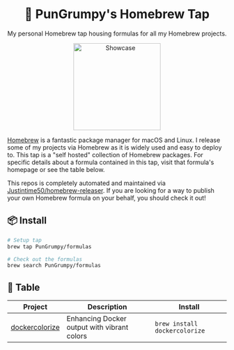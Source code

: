 <div align="center">

# 🍺 PunGrumpy's Homebrew Tap

My personal Homebrew tap housing formulas for all my Homebrew projects.

<img src="https://upload.wikimedia.org/wikipedia/commons/thumb/9/95/Homebrew_logo.svg/1200px-Homebrew_logo.svg.png" alt="Showcase" width="200"/>

</div>

[Homebrew](https://brew.sh) is a fantastic package manager for macOS and Linux. I release some of my projects via Homebrew as it is widely used and easy to deploy to. This tap is a "self hosted" collection of Homebrew packages. For specific details about a formula contained in this tap, visit that formula's homepage or see the table below.

This repos is completely automated and maintained via [Justintime50/homebrew-releaser](https://github.com/marketplace/actions/homebrew-releaser). If you are looking for a way to publish your own Homebrew formula on your behalf, you should check it out!

## 📦 Install

```bash
# Setup tap
brew tap PunGrumpy/formulas

# Check out the formulas
brew search PunGrumpy/formulas
```

## 🍴 Table

<!-- project_table_start -->

| Project                                                       | Description                                 | Install                       |
| ------------------------------------------------------------- | ------------------------------------------- | ----------------------------- |
| [dockercolorize](https://github.com/PunGrumpy/dockercolorize) | Enhancing Docker output with vibrant colors | `brew install dockercolorize` |

<!-- project_table_end -->
